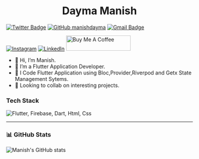
<h1 align="center">
  Dayma Manish
</h1>

[![Twitter Badge](https://img.shields.io/badge/-@manishdayma22-1ca0f1?style=flat-square&labelColor=1ca0f1&logo=twitter&logoColor=white&link=https://twitter.com/manishdayma22)](https://twitter.com/manishdayma22)
[![GitHub manishdayma](https://img.shields.io/github/followers/manishdayma?label=follow&style=social)](https://github.com/manishdayma)
[![Gmail Badge](https://img.shields.io/badge/-manishdayma65@gmail.com-c14438?style=flat-square&logo=Gmail&logoColor=white&link=mailto:manishdayma65@gmail.com)](mailto:manishdayma65@gmail.com)

[![Instagram](https://img.shields.io/badge/Instagram-%23E4405F.svg?style=for-the-badge&logo=Instagram&logoColor=white)](https://instagram.com/ishidayma)
[![LinkedIn](https://img.shields.io/badge/linkedin-%230077B5.svg?style=for-the-badge&logo=linkedin&logoColor=white)](https://www.linkedin.com/in/manishdayma/)
<a href="https://www.buymeacoffee.com/manishdayma" target="_blank"><img src="https://cdn.buymeacoffee.com/buttons/default-orange.png" alt="Buy Me A Coffee" height="41" width="174"></a>
              


- 👋 Hi, I’m Manish.
- 👀 I’m a Flutter Application Developer.
- 🌱 I Code Flutter Application using Bloc,Provider,Riverpod and Getx State Management Sytems.
- 💖 Looking to collab on interesting projects.

### Tech Stack
<img src="https://skillicons.dev/icons?i=flutter,firebase,dart,react,html,css" title="Flutter, Firebase, Dart, HTML, CSS" alt="Flutter, Firebase, Dart, Html, Css" /> <br />
___

### 📊 GitHub Stats

![Manish's GitHub stats](https://github-readme-stats.vercel.app/api?username=DaymaManish&show_icons=true&theme=tokyonight) 

<br>

<!---
DaymaManish/DaymaManish is a ✨ special ✨ repository because its `README.md` (this file) appears on your GitHub profile.
You can click the Preview link to take a look at your changes.
--->
